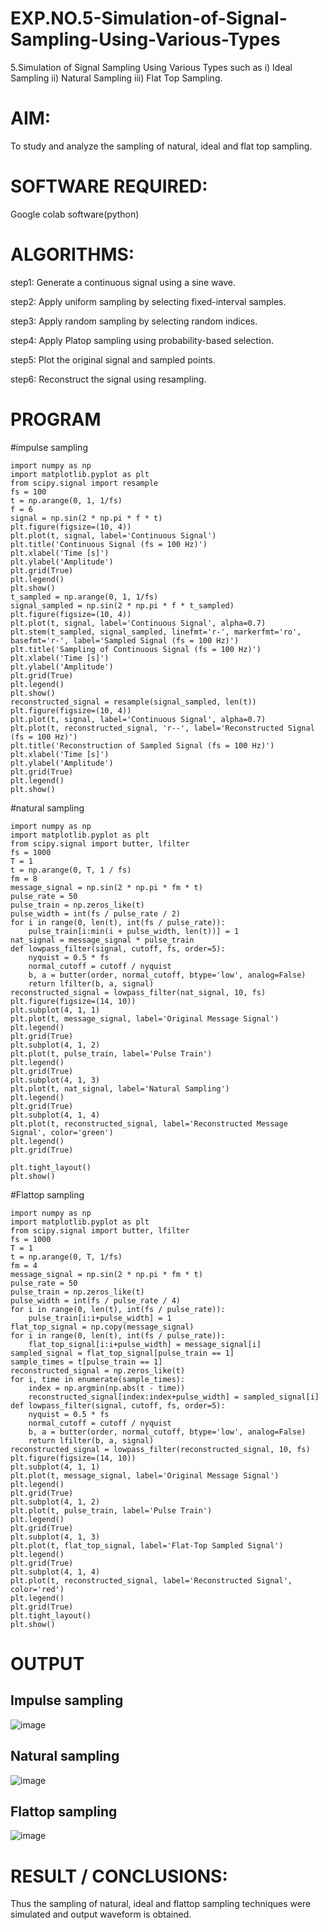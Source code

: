# EXP.NO.5-Simulation-of-Signal-Sampling-Using-Various-Types
5.Simulation of Signal Sampling Using Various Types such as
    i) Ideal Sampling
    ii) Natural Sampling
    iii) Flat Top Sampling.

# AIM: 
To study and analyze the sampling of natural, ideal and flat top sampling.

# SOFTWARE REQUIRED: 
Google colab software(python)

# ALGORITHMS:
step1: Generate a continuous signal using a sine wave.

step2: Apply uniform sampling by selecting fixed-interval samples.

step3: Apply random sampling by selecting random indices.

step4: Apply Platop sampling using probability-based selection.

step5: Plot the original signal and sampled points.

step6: Reconstruct the signal using resampling.



# PROGRAM
#impulse sampling
```
import numpy as np
import matplotlib.pyplot as plt
from scipy.signal import resample
fs = 100
t = np.arange(0, 1, 1/fs) 
f = 6
signal = np.sin(2 * np.pi * f * t)
plt.figure(figsize=(10, 4))
plt.plot(t, signal, label='Continuous Signal')
plt.title('Continuous Signal (fs = 100 Hz)')
plt.xlabel('Time [s]')
plt.ylabel('Amplitude')
plt.grid(True)
plt.legend()
plt.show()
t_sampled = np.arange(0, 1, 1/fs)
signal_sampled = np.sin(2 * np.pi * f * t_sampled)
plt.figure(figsize=(10, 4))
plt.plot(t, signal, label='Continuous Signal', alpha=0.7)
plt.stem(t_sampled, signal_sampled, linefmt='r-', markerfmt='ro', basefmt='r-', label='Sampled Signal (fs = 100 Hz)')
plt.title('Sampling of Continuous Signal (fs = 100 Hz)')
plt.xlabel('Time [s]')
plt.ylabel('Amplitude')
plt.grid(True)
plt.legend()
plt.show()
reconstructed_signal = resample(signal_sampled, len(t))
plt.figure(figsize=(10, 4))
plt.plot(t, signal, label='Continuous Signal', alpha=0.7)
plt.plot(t, reconstructed_signal, 'r--', label='Reconstructed Signal (fs = 100 Hz)')
plt.title('Reconstruction of Sampled Signal (fs = 100 Hz)')
plt.xlabel('Time [s]')
plt.ylabel('Amplitude')
plt.grid(True)
plt.legend()
plt.show()

```

#natural sampling
```
import numpy as np
import matplotlib.pyplot as plt
from scipy.signal import butter, lfilter
fs = 1000  
T = 1  
t = np.arange(0, T, 1 / fs)  
fm = 8  
message_signal = np.sin(2 * np.pi * fm * t)
pulse_rate = 50 
pulse_train = np.zeros_like(t)
pulse_width = int(fs / pulse_rate / 2)
for i in range(0, len(t), int(fs / pulse_rate)):
    pulse_train[i:min(i + pulse_width, len(t))] = 1
nat_signal = message_signal * pulse_train
def lowpass_filter(signal, cutoff, fs, order=5):
    nyquist = 0.5 * fs
    normal_cutoff = cutoff / nyquist
    b, a = butter(order, normal_cutoff, btype='low', analog=False)
    return lfilter(b, a, signal)
reconstructed_signal = lowpass_filter(nat_signal, 10, fs) 
plt.figure(figsize=(14, 10))
plt.subplot(4, 1, 1)
plt.plot(t, message_signal, label='Original Message Signal')
plt.legend()
plt.grid(True)
plt.subplot(4, 1, 2)
plt.plot(t, pulse_train, label='Pulse Train')
plt.legend()
plt.grid(True)
plt.subplot(4, 1, 3)
plt.plot(t, nat_signal, label='Natural Sampling')
plt.legend()
plt.grid(True)
plt.subplot(4, 1, 4)
plt.plot(t, reconstructed_signal, label='Reconstructed Message Signal', color='green')
plt.legend()
plt.grid(True)

plt.tight_layout()
plt.show()

```

#Flattop sampling
```
import numpy as np
import matplotlib.pyplot as plt
from scipy.signal import butter, lfilter
fs = 1000  
T = 1  
t = np.arange(0, T, 1/fs)  
fm = 4  
message_signal = np.sin(2 * np.pi * fm * t)
pulse_rate = 50 
pulse_train = np.zeros_like(t)
pulse_width = int(fs / pulse_rate / 4)  
for i in range(0, len(t), int(fs / pulse_rate)):
    pulse_train[i:i+pulse_width] = 1
flat_top_signal = np.copy(message_signal)
for i in range(0, len(t), int(fs / pulse_rate)):
    flat_top_signal[i:i+pulse_width] = message_signal[i]  
sampled_signal = flat_top_signal[pulse_train == 1]
sample_times = t[pulse_train == 1]
reconstructed_signal = np.zeros_like(t)
for i, time in enumerate(sample_times):
    index = np.argmin(np.abs(t - time))
    reconstructed_signal[index:index+pulse_width] = sampled_signal[i]
def lowpass_filter(signal, cutoff, fs, order=5):
    nyquist = 0.5 * fs
    normal_cutoff = cutoff / nyquist
    b, a = butter(order, normal_cutoff, btype='low', analog=False)
    return lfilter(b, a, signal)
reconstructed_signal = lowpass_filter(reconstructed_signal, 10, fs)
plt.figure(figsize=(14, 10))
plt.subplot(4, 1, 1)
plt.plot(t, message_signal, label='Original Message Signal')
plt.legend()
plt.grid(True)
plt.subplot(4, 1, 2)
plt.plot(t, pulse_train, label='Pulse Train')
plt.legend()
plt.grid(True)
plt.subplot(4, 1, 3)
plt.plot(t, flat_top_signal, label='Flat-Top Sampled Signal')
plt.legend()
plt.grid(True)
plt.subplot(4, 1, 4)
plt.plot(t, reconstructed_signal, label='Reconstructed Signal', color='red')
plt.legend()
plt.grid(True)
plt.tight_layout()
plt.show()
```

# OUTPUT
## Impulse sampling
![image](https://github.com/user-attachments/assets/1cbc04b9-0f56-45e9-bac5-133c58176275)

## Natural sampling
![image](https://github.com/user-attachments/assets/cc51fac7-ee28-46ff-9d6b-c1bdf41188c7)

## Flattop sampling
![image](https://github.com/user-attachments/assets/98971591-07d3-4e75-8fdc-8aaa101bbdbf)



# RESULT / CONCLUSIONS:
Thus the sampling of natural, ideal and flattop sampling techniques were simulated and output waveform is obtained.


